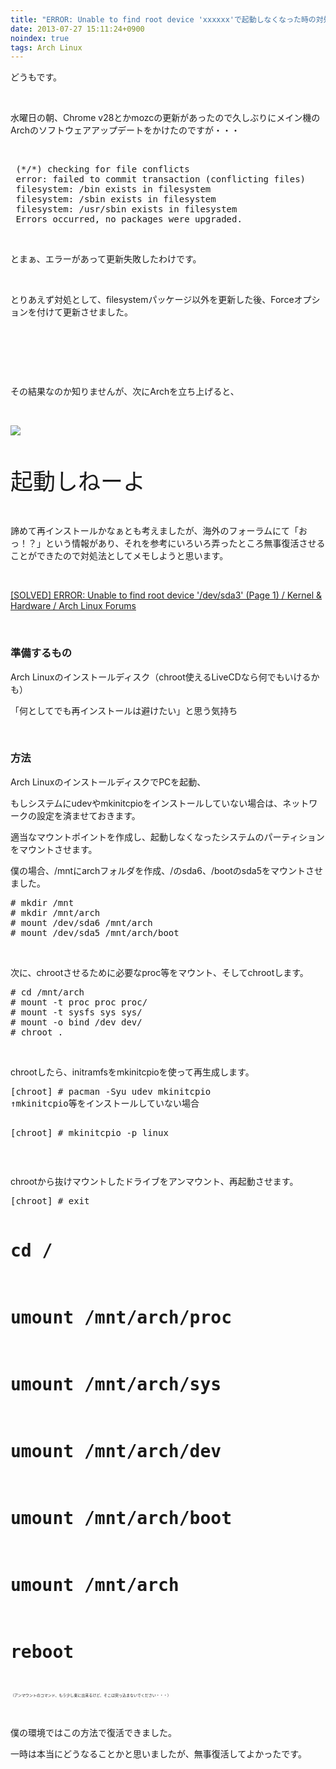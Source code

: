 ```yaml
---
title: "ERROR: Unable to find root device 'xxxxxx'で起動しなくなった時の対処法"
date: 2013-07-27 15:11:24+0900
noindex: true
tags: Arch Linux
---
```

<p>どうもです。</p>
<p>&nbsp;</p>
<p>水曜日の朝、Chrome v28とかmozcの更新があったので久しぶりにメイン機のArchのソフトウェアアップデートをかけたのですが・・・</p>
<p>&nbsp;</p>
<pre class="prettyprint">
 (*/*) checking for file conflicts
 error: failed to commit transaction (conflicting files)
 filesystem: /bin exists in filesystem
 filesystem: /sbin exists in filesystem
 filesystem: /usr/sbin exists in filesystem
 Errors occurred, no packages were upgraded.
</pre>
<p>&nbsp;</p>
<p>とまぁ、エラーがあって更新失敗したわけです。</p>
<p>&nbsp;</p>
<p>とりあえず対処として、filesystemパッケージ以外を更新した後、Forceオプションを付けて更新させました。</p>
<p>&nbsp;</p>
<p>&nbsp;</p>
<p>&nbsp;</p>
<p>その結果なのか知りませんが、次にArchを立ち上げると、</p>
<p>&nbsp;</p>
<p><img src="https://lh4.googleusercontent.com/-Ph3Zgf_DUGM/UfNclDsMlsI/AAAAAAAACdw/7gNKmkuq9lk/s640/IMG_0864.JPG" /></p>
<p>&nbsp;</p>
<p><span style="font-size:36px;">起動しねーよ</span></p>
<p>&nbsp;</p>
<p>諦めて再インストールかなぁとも考えましたが、海外のフォーラムにて「おっ！？」という情報があり、それを参考にいろいろ弄ったところ無事復活させることができたので対処法としてメモしようと思います。</p>
<p>&nbsp;</p>
<p><a href="https://bbs.archlinux.org/viewtopic.php?id=142052">[SOLVED] ERROR: Unable to find root device '/dev/sda3' (Page 1) / Kernel & Hardware / Arch Linux Forums</a></p>
<p>&nbsp;</p>
<h3>準備するもの</h3>
<p>Arch Linuxのインストールディスク（chroot使えるLiveCDなら何でもいけるかも）</p>
<p>「何としてでも再インストールは避けたい」と思う気持ち</p>
<p>&nbsp;</p>
<h3>方法</h3>
<p>Arch LinuxのインストールディスクでPCを起動、</p>
<p>もしシステムにudevやmkinitcpioをインストールしていない場合は、ネットワークの設定を済ませておきます。</p>
<p>適当なマウントポイントを作成し、起動しなくなったシステムのパーティションをマウントさせます。</p>
<p>僕の場合、/mntにarchフォルダを作成、/のsda6、/bootのsda5をマウントさせました。</p>
<pre class="prettyprint">
# mkdir /mnt
# mkdir /mnt/arch
# mount /dev/sda6 /mnt/arch
# mount /dev/sda5 /mnt/arch/boot
</pre>
<p>&nbsp;</p>
<p>次に、chrootさせるために必要なproc等をマウント、そしてchrootします。</p>
<pre class="prettyprint">
# cd /mnt/arch
# mount -t proc proc proc/
# mount -t sysfs sys sys/
# mount -o bind /dev dev/
# chroot .
</pre>
<p>&nbsp;</p>
<p>chrootしたら、initramfsをmkinitcpioを使って再生成します。</p>
<pre class="prettyprint">
[chroot] # pacman -Syu udev mkinitcpio
↑mkinitcpio等をインストールしていない場合

[chroot] # mkinitcpio -p linux
</pre>
<p>&nbsp;</p>
<p>chrootから抜けマウントしたドライブをアンマウント、再起動させます。</p>
<pre class="prettyprint">
[chroot] # exit

# cd /
# umount /mnt/arch/proc
# umount /mnt/arch/sys
# umount /mnt/arch/dev
# umount /mnt/arch/boot
# umount /mnt/arch
# reboot
</pre>
<p><span style="font-size:6px;">（アンマウントのコマンド、もう少し楽に出来るけど、そこは突っ込まないでください・・・）</span></p>
<p>&nbsp;</p>
<p>僕の環境ではこの方法で復活できました。</p>
<p>一時は本当にどうなることかと思いましたが、無事復活してよかったです。</p>
